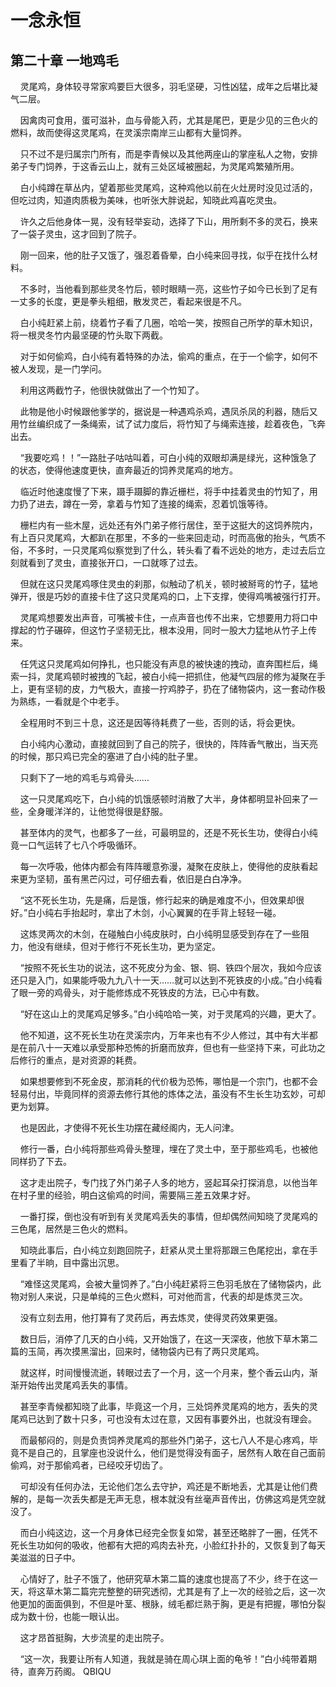 # 一念永恒 
 ## 第二十章 一地鸡毛
     灵尾鸡，身体较寻常家鸡要巨大很多，羽毛坚硬，习性凶猛，成年之后堪比凝气二层。

    因禽肉可食用，蛋可滋补，血与骨能入药，尤其是尾巴，更是少见的三色火的燃料，故而使得这灵尾鸡，在灵溪宗南岸三山都有大量饲养。

    只不过不是归属宗门所有，而是李青候以及其他两座山的掌座私人之物，安排弟子专门饲养，于这香云山上，就有三处区域被圈起，为灵尾鸡繁殖所用。

    白小纯蹲在草丛内，望着那些灵尾鸡，这种鸡他以前在火灶房时没见过活的，但吃过肉，知道肉质极为美味，也听张大胖说起，知晓此鸡喜吃灵虫。

    许久之后他身体一晃，没有轻举妄动，选择了下山，用所剩不多的灵石，换来了一袋子灵虫，这才回到了院子。

    刚一回来，他的肚子又饿了，强忍着昏晕，白小纯来回寻找，似乎在找什么材料。

    不多时，当他看到那些灵冬竹后，顿时眼睛一亮，这些竹子如今已长到了足有一丈多的长度，更是拳头粗细，散发灵芒，看起来很是不凡。

    白小纯赶紧上前，绕着竹子看了几圈，哈哈一笑，按照自己所学的草木知识，将一根灵冬竹内最坚硬的竹头取下两截。

    对于如何偷鸡，白小纯有着特殊的办法，偷鸡的重点，在于一个偷字，如何不被人发现，是一门学问。

    利用这两截竹子，他很快就做出了一个竹知了。

    此物是他小时候跟他爹学的，据说是一种遇鸡杀鸡，遇凤杀凤的利器，随后又用竹丝编织成了一条绳索，试了试力度后，将竹知了与绳索连接，趁着夜色，飞奔出去。

    “我要吃鸡！！”一路肚子咕咕叫着，可白小纯的双眼却满是绿光，这种饿急了的状态，使得他速度更快，直奔最近的饲养灵尾鸡的地方。

    临近时他速度慢了下来，蹑手蹑脚的靠近栅栏，将手中挂着灵虫的竹知了，用力扔了进去，蹲在一旁，拿着与竹知了连接的绳索，忍着饥饿等待。

    栅栏内有一些木屋，远处还有外门弟子修行居住，至于这挺大的这饲养院内，有上百只灵尾鸡，大都趴在那里，不多的一些来回走动，时而高傲的抬头，气质不俗，不多时，一只灵尾鸡似察觉到了什么，转头看了看不远处的地方，走过去后立刻就看到了灵虫，直接张开口，一口就啄了过去。

    但就在这只灵尾鸡啄住灵虫的刹那，似触动了机关，顿时被掰弯的竹子，猛地弹开，很是巧妙的直接卡住了这只灵尾鸡的口，上下支撑，使得鸡嘴被强行打开。

    灵尾鸡想要发出声音，可嘴被卡住，一点声音也传不出来，它想要用力将口中撑起的竹子碾碎，但这竹子坚韧无比，根本没用，同时一股大力猛地从竹子上传来。

    任凭这只灵尾鸡如何挣扎，也只能没有声息的被快速的拽动，直奔围栏后，绳索一抖，灵尾鸡顿时被拽的飞起，被白小纯一把抓住，他凝气四层的修为凝聚在手上，更有坚韧的皮，力气极大，直接一拧鸡脖子，扔在了储物袋内，这一套动作极为熟练，一看就是个中老手。

    全程用时不到三十息，这还是因等待耗费了一些，否则的话，将会更快。

    白小纯内心激动，直接就回到了自己的院子，很快的，阵阵香气散出，当天亮的时候，那只鸡已完全的塞进了白小纯的肚子里。

    只剩下了一地的鸡毛与鸡骨头……

    这一只灵尾鸡吃下，白小纯的饥饿感顿时消散了大半，身体都明显补回来了一些，全身暖洋洋的，让他觉得很是舒服。

    甚至体内的灵气，也都多了一丝，可最明显的，还是不死长生功，使得白小纯竟一口气运转了七八个呼吸循环。

    每一次呼吸，他体内都会有阵阵暖意弥漫，凝聚在皮肤上，使得他的皮肤看起来更为坚韧，虽有黑芒闪过，可仔细去看，依旧是白白净净。

    “这不死长生功，先是痛，后是饿，修行起来的确是难度不小，但效果却很好。”白小纯右手抬起时，拿出了木剑，小心翼翼的在手背上轻轻一碰。

    这炼灵两次的木剑，在碰触白小纯皮肤时，白小纯明显感受到存在了一些阻力，他没有继续，但对于修行不死长生功，更为坚定。

    “按照不死长生功的说法，这不死皮分为金、银、铜、铁四个层次，我如今应该还只是入门，如果能呼吸九九八十一天……就可以达到不死铁皮的小成。”白小纯看了眼一旁的鸡骨头，对于能修炼成不死铁皮的方法，已心中有数。

    “好在这山上的灵尾鸡足够多。”白小纯哈哈一笑，对于灵尾鸡的兴趣，更大了。

    他不知道，这不死长生功在灵溪宗内，万年来也有不少人修过，其中有大半都是在前八十一天难以承受那种恐怖的折磨而放弃，但也有一些坚持下来，可此功之后修行的重点，是对资源的耗费。

    如果想要修到不死金皮，那消耗的代价极为恐怖，哪怕是一个宗门，也都不会轻易付出，毕竟同样的资源去修行其他的炼体之法，虽没有不生长生功玄妙，可却更为划算。

    也是因此，才使得不死长生功摆在藏经阁内，无人问津。

    修行一番，白小纯将那些鸡骨头整理，埋在了灵土中，至于那些鸡毛，也被他同样扔了下去。

    这才走出院子，专门找了外门弟子人多的地方，竖起耳朵打探消息，以他当年在村子里的经验，明白这偷鸡的时间，需要隔三差五效果才好。

    一番打探，倒也没有听到有关灵尾鸡丢失的事情，但却偶然间知晓了灵尾鸡的三色尾，居然是三色火的燃料。

    知晓此事后，白小纯立刻跑回院子，赶紧从灵土里将那跟三色尾挖出，拿在手里看了半晌，目中露出沉思。

    “难怪这灵尾鸡，会被大量饲养了。”白小纯赶紧将三色羽毛放在了储物袋内，此物对别人来说，只是单纯的三色火燃料，可对他而言，代表的却是炼灵三次。

    没有立刻去用，他打算有了灵药后，再去炼灵，使得灵药效果更强。

    数日后，消停了几天的白小纯，又开始饿了，在这一天深夜，他放下草木第二篇的玉简，再次摸黑溜出，回来时，储物袋内已有了两只灵尾鸡。

    就这样，时间慢慢流逝，转眼过去了一个月，这一个月来，整个香云山内，渐渐开始传出灵尾鸡丢失的事情。

    甚至李青候都知晓了此事，毕竟这一个月，三处饲养灵尾鸡的地方，丢失的灵尾鸡已达到了数十只多，可也没有太过在意，又因有事要外出，也就没有理会。

    而最郁闷的，则是负责饲养灵尾鸡的那些外门弟子，这七八人不是心疼鸡，毕竟不是自己的，且掌座也没说什么，他们是觉得没有面子，居然有人敢在自己面前偷鸡，对于那偷鸡者，已经咬牙切齿了。

    可却没有任何办法，无论他们怎么去守护，鸡还是不断地丢，尤其是让他们费解的，是每一次丢失都是无声无息，根本就没有丝毫声音传出，仿佛这鸡是凭空就没了。

    而白小纯这边，这一个月身体已经完全恢复如常，甚至还略胖了一圈，任凭不死长生功如何的吸收，他都有大把的鸡肉去补充，小脸红扑扑的，又恢复到了每天美滋滋的日子中。

    心情好了，肚子不饿了，他研究草木第二篇的速度也提高了不少，终于在这一天，将这草木第二篇完完整整的研究透彻，尤其是有了上一次的经验之后，这一次他更加的面面俱到，不但是叶茎、根脉，绒毛都烂熟于胸，更是有把握，哪怕分裂成为数十份，也能一眼认出。

    这才昂首挺胸，大步流星的走出院子。

    “这一次，我要让所有人知道，我就是骑在周心琪上面的龟爷！”白小纯带着期待，直奔万药阁。 
QBIQU
